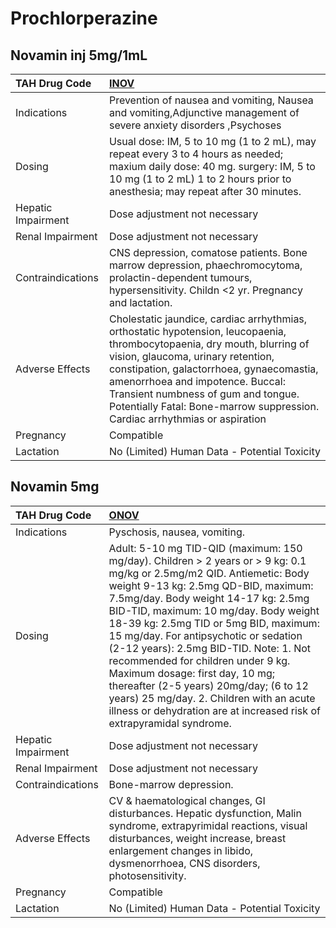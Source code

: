 # Prochlorperazine

## Novamin inj 5mg/1mL

| TAH Drug Code      | [INOV](https://www.tahsda.org.tw/drugs/hissearch.php?drug_code=INOV)                                                                                                                                                                                                                                                                                               |
|:-------------------|:-------------------------------------------------------------------------------------------------------------------------------------------------------------------------------------------------------------------------------------------------------------------------------------------------------------------------------------------------------------------|
| Indications        | Prevention of nausea and vomiting, Nausea and vomiting,Adjunctive management of severe anxiety disorders ,Psychoses                                                                                                                                                                                                                                                |
| Dosing             | Usual dose: IM, 5 to 10 mg (1 to 2 mL), may repeat every 3 to 4 hours as needed; maxium daily dose: 40 mg. surgery: IM, 5 to 10 mg (1 to 2 mL) 1 to 2 hours prior to anesthesia; may repeat after 30 minutes.                                                                                                                                                      |
| Hepatic Impairment | Dose adjustment not necessary                                                                                                                                                                                                                                                                                                                                      |
| Renal Impairment   | Dose adjustment not necessary                                                                                                                                                                                                                                                                                                                                      |
| Contraindications  | CNS depression, comatose patients. Bone marrow depression, phaechromocytoma, prolactin-dependent tumours, hypersensitivity. Childn <2 yr. Pregnancy and lactation.                                                                                                                                                                                                 |
| Adverse Effects    | Cholestatic jaundice, cardiac arrhythmias, orthostatic hypotension, leucopaenia, thrombocytopaenia, dry mouth, blurring of vision, glaucoma, urinary retention, constipation, galactorrhoea, gynaecomastia, amenorrhoea and impotence. Buccal: Transient numbness of gum and tongue. Potentially Fatal: Bone-marrow suppression. Cardiac arrhythmias or aspiration |
| Pregnancy          | Compatible                                                                                                                                                                                                                                                                                                                                                         |
| Lactation          | No (Limited) Human Data - Potential Toxicity                                                                                                                                                                                                                                                                                                                       |

## Novamin 5mg

| TAH Drug Code      | [ONOV](https://www.tahsda.org.tw/drugs/hissearch.php?drug_code=ONOV)                                                                                                                                                                                                                                                                                                                                                                                                                                                                                                                                             |
|:-------------------|:-----------------------------------------------------------------------------------------------------------------------------------------------------------------------------------------------------------------------------------------------------------------------------------------------------------------------------------------------------------------------------------------------------------------------------------------------------------------------------------------------------------------------------------------------------------------------------------------------------------------|
| Indications        | Pyschosis, nausea, vomiting.                                                                                                                                                                                                                                                                                                                                                                                                                                                                                                                                                                                     |
| Dosing             | Adult: 5-10 mg TID-QID (maximum: 150 mg/day). Children > 2 years or > 9 kg: 0.1 mg/kg or 2.5mg/m2 QID. Antiemetic: Body weight 9-13 kg: 2.5mg QD-BID, maximum: 7.5mg/day. Body weight 14-17 kg: 2.5mg BID-TID, maximum: 10 mg/day. Body weight 18-39 kg: 2.5mg TID or 5mg BID, maximum: 15 mg/day. For antipsychotic or sedation (2-12 years): 2.5mg BID-TID. Note: 1. Not recommended for children under 9 kg. Maximum dosage: first day, 10 mg; thereafter (2-5 years) 20mg/day; (6 to 12 years) 25 mg/day. 2. Children with an acute illness or dehydration are at increased risk of extrapyramidal syndrome. |
| Hepatic Impairment | Dose adjustment not necessary                                                                                                                                                                                                                                                                                                                                                                                                                                                                                                                                                                                    |
| Renal Impairment   | Dose adjustment not necessary                                                                                                                                                                                                                                                                                                                                                                                                                                                                                                                                                                                    |
| Contraindications  | Bone-marrow depression.                                                                                                                                                                                                                                                                                                                                                                                                                                                                                                                                                                                          |
| Adverse Effects    | CV & haematological changes, GI disturbances. Hepatic dysfunction, Malin syndrome, extrapyrimidal reactions, visual disturbances, weight increase, breast enlargement changes in libido, dysmenorrhoea, CNS disorders, photosensitivity.                                                                                                                                                                                                                                                                                                                                                                         |
| Pregnancy          | Compatible                                                                                                                                                                                                                                                                                                                                                                                                                                                                                                                                                                                                       |
| Lactation          | No (Limited) Human Data - Potential Toxicity                                                                                                                                                                                                                                                                                                                                                                                                                                                                                                                                                                     |

